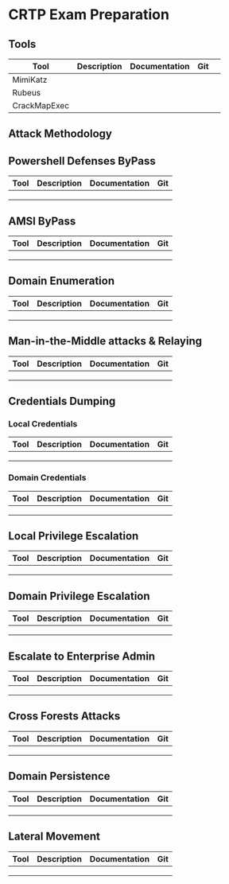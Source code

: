 # CRTP Exam Preparation


## Tools

|  Tool | Description  | Documentation  | Git  |   |
|---|---|---|---|---|
| MimiKatz  |   |   |   |   |
| Rubeus |   |   |   |   |
| CrackMapExec  |   |   |   |   |



## Attack Methodology


## Powershell Defenses ByPass
| Tool  | Description  | Documentation  |  Git |
|---|---|---|---|
|   |   |   |   |
|   |   |   |   |
|   |   |   |   |


## AMSI ByPass

| Tool  | Description  | Documentation  |  Git |
|---|---|---|---|
|   |   |   |   |
|   |   |   |   |
|   |   |   |   |
## Domain Enumeration

| Tool  | Description  | Documentation  |  Git |
|---|---|---|---|
|   |   |   |   |
|   |   |   |   |
|   |   |   |   |

## Man-in-the-Middle attacks & Relaying
| Tool  | Description  | Documentation  |  Git |
|---|---|---|---|
|   |   |   |   |
|   |   |   |   |
|   |   |   |   |
## Credentials Dumping

### Local Credentials

| Tool  | Description  | Documentation  |  Git |
|---|---|---|---|
|   |   |   |   |
|   |   |   |   |
|   |   |   |   |

### Domain Credentials
| Tool  | Description  | Documentation  |  Git |
|---|---|---|---|
|   |   |   |   |
|   |   |   |   |
|   |   |   |   |

## Local Privilege Escalation
| Tool  | Description  | Documentation  |  Git |
|---|---|---|---|
|   |   |   |   |
|   |   |   |   |
|   |   |   |   |

## Domain Privilege Escalation
| Tool  | Description  | Documentation  |  Git |
|---|---|---|---|
|   |   |   |   |
|   |   |   |   |
|   |   |   |   |

## Escalate to Enterprise Admin
| Tool  | Description  | Documentation  |  Git |
|---|---|---|---|
|   |   |   |   |
|   |   |   |   |
|   |   |   |   |

## Cross Forests Attacks
| Tool  | Description  | Documentation  |  Git |
|---|---|---|---|
|   |   |   |   |
|   |   |   |   |
|   |   |   |   |

## Domain Persistence
| Tool  | Description  | Documentation  |  Git |
|---|---|---|---|
|   |   |   |   |
|   |   |   |   |
|   |   |   |   |

## Lateral Movement
| Tool  | Description  | Documentation  |  Git |
|---|---|---|---|
|   |   |   |   |
|   |   |   |   |
|   |   |   |   |
